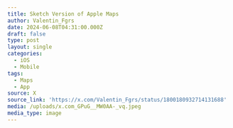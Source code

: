 ```yaml
---
title: Sketch Version of Apple Maps
author: Valentin_Fgrs
date: 2024-06-08T04:31:00.000Z
draft: false
type: post
layout: single
categories:
  - iOS
  - Mobile
tags:
  - Maps
  - App
source: X
source_link: 'https://x.com/Valentin_Fgrs/status/1800180932714131688'
media: /uploads/x.com_GPuG__MW0AA-_vq.jpeg
media_type: image
---
```


